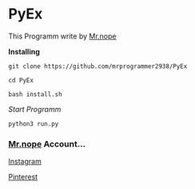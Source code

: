 # PyEx

This Programm write by [Mr.nope](https://github.com/mrprogrammer2938)


**Installing**
```
git clone https://github.com/mrprogrammer2938/PyEx

cd PyEx

bash install.sh
```

*Start Programm*
```
python3 run.py
```

### [Mr.nope](https://github.com/mrprogrammer2938) Account...

[Instagram](https://instagram.com/programmer2938)

[Pinterest](https://www.pinterest.com/mrprogrammer2938)
